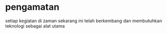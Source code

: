 # pengamatan
setiap kegiatan di zaman sekarang ini telah berkembang dan membutuhkan teknologi sebagai alat utama
